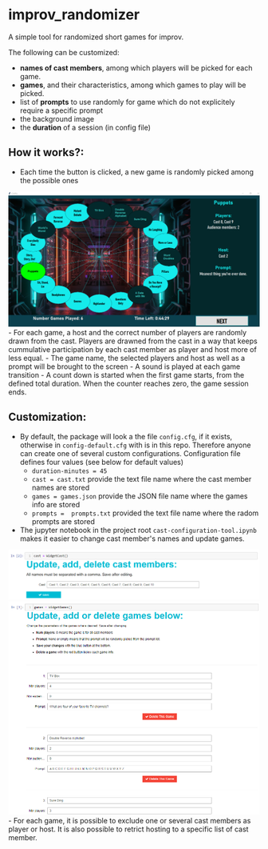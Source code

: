 # improv_randomizer
A simple tool for randomized short games for improv.

The following can be customized:
- **names of cast members**, among which players will be picked for each game.
- **games**, and their characteristics, among which games to play will be picked.
- list of **prompts** to use randomly for game which do not explicitely require a specific prompt
- the background image
- the **duration** of a session (in config file)

## How it works?:
- Each time the button is clicked, a new game is randomly picked among the possible ones
<img src="assets/img/screenshot-tool.png">
- For each game, a host and the correct number of players are randomly drawn from the cast. Players are drawned from the cast in a way that keeps cummulative participation by each cast member as player and host more of less equal.
- The game name, the selected players and host as well as a prompt will be brought to the screen
- A sound is played at each game transition
- A count down is started when the first game starts, from the defined total duration. When the counter reaches zero, the game session ends. 

## Customization:
- By default, the package will look a the file `config.cfg`, if it exists, otherwise in `config-default.cfg` with is in this repo. Therefore anyone can create one of several custom configurations. Configuration file defines four values (see below for default values)
  - `duration-minutes = 45`
  - `cast = cast.txt` provide the text file name where the cast member names are stored
  - `games = games.json` provide the JSON file name where the games info are stored
  - `prompts =  prompts.txt` provided the text file name where the radom prompts are stored 
- The jupyter notebook in the project root `cast-configuration-tool.ipynb` makes it easier to change cast member's names and update games.
<img src="assets/img/screenshot-config-cast.png">
<img src="assets/img/screenshot-config-games.png">
- For each game, it is possible to exclude one or several cast members as player or host. It is also possible to retrict hosting to a specific list of cast member.


